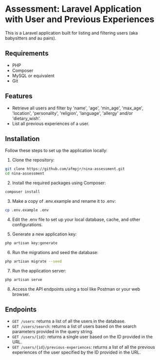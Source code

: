 # Assessment: Laravel Application with User and Previous Experiences

This is a Laravel application built for listing and filtering users (aka babysitters and au pairs).

## Requirements

- PHP
- Composer
- MySQL or equivalent
- Git

## Features

- Retrieve all users and filter by 'name', 'age', 'min_age', 'max_age', 'location', 'personality', 'religion', 'language', 'allergy' and/or 'dietary_wish'.
- List all previous experiences of a user.


## Installation

Follow these steps to set up the application locally:

1. Clone the repository:

```bash
git clone https://github.com/afmpjr/nina-assessment.git
cd nina-assessment
```

2. Install the required packages using Composer:

```bash
composer install
```

3. Make a copy of .env.example and rename it to .env:

```bash
cp .env.example .env
```

4. Edit the .env file to set up your local database, cache, and other configurations.

5. Generate a new application key:

```bash
php artisan key:generate
```

6. Run the migrations and seed the database:

```bash
php artisan migrate --seed
```

7. Run the application server:

```bash
php artisan serve
```

8. Access the API endpoints using a tool like Postman or your web browser.

## Endpoints

- `GET /users`: returns a list of all the users in the database.
- `GET /users/search`: returns a list of users based on the search parameters provided in the query string.
- `GET /users/{id}`: returns a single user based on the ID provided in the URL.
- `GET /users/{id}/previous-experiences`: returns a list of all the previous experiences of the user specified by the ID provided in the URL.
